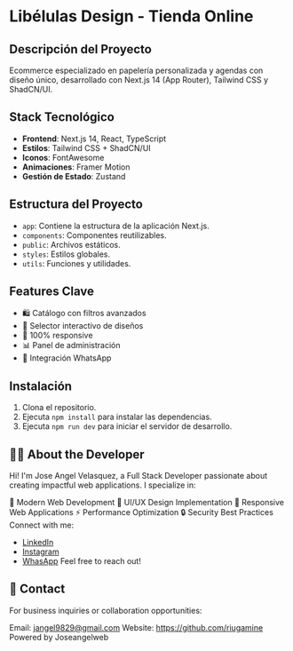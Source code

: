 # Libélulas Design - Tienda Online

## Descripción del Proyecto
Ecommerce especializado en papelería personalizada y agendas con diseño único, desarrollado con Next.js 14 (App Router), Tailwind CSS y ShadCN/UI.

## Stack Tecnológico
- **Frontend**: Next.js 14, React, TypeScript
- **Estilos**: Tailwind CSS + ShadCN/UI
- **Iconos**: FontAwesome
- **Animaciones**: Framer Motion
- **Gestión de Estado**: Zustand

## Estructura del Proyecto
- `app`: Contiene la estructura de la aplicación Next.js.
- `components`: Componentes reutilizables.
- `public`: Archivos estáticos.
- `styles`: Estilos globales.
- `utils`: Funciones y utilidades.

## Features Clave
- 🛍️ Catálogo con filtros avanzados
- 🎨 Selector interactivo de diseños
- 📱 100% responsive
- 📊 Panel de administración
- 💬 Integración WhatsApp

## Instalación
1. Clona el repositorio.
2. Ejecuta `npm install` para instalar las dependencias.
3. Ejecuta `npm run dev` para iniciar el servidor de desarrollo.

## 👨‍💻 About the Developer
Hi! I'm Jose Angel Velasquez, a Full Stack Developer passionate about creating impactful web applications. I specialize in:

🎯 Modern Web Development
🎨 UI/UX Design Implementation
📱 Responsive Web Applications
⚡ Performance Optimization
🔒 Security Best Practices
Connect with me:
- [LinkedIn](https://www.linkedin.com/in/jose-velasquez-b2a65b1a1/)
- [Instagram](https://www.instagram.com/joseangelweb_)
- [WhasApp](wa.me/5804126893533)
Feel free to reach out!

## 🤝 Contact
For business inquiries or collaboration opportunities:

Email: jangel9829@gmail.com
Website: https://github.com/riugamine Powered by Joseangelweb